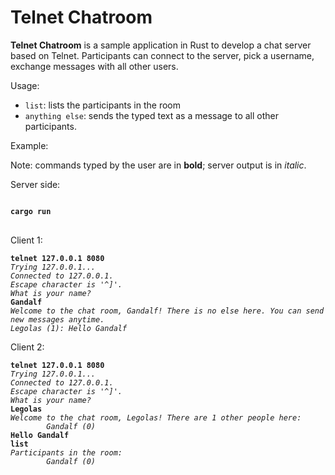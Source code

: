 # Telnet Chatroom

**Telnet Chatroom** is a sample application in Rust to develop a chat server based on Telnet. Participants can connect to the server, pick a username, exchange messages with all other users.

Usage:

- `list`: lists the participants in the room
- `anything else`: sends the typed text as a message to all other participants.

Example:

Note: commands typed by the user are in **bold**; server output is in _italic_.

Server side:

<pre>
<code>
<b>cargo run</b>
</code>
</pre>

Client 1:

<pre>
<code><b>telnet 127.0.0.1 8080</b>
<i>Trying 127.0.0.1...
Connected to 127.0.0.1.
Escape character is '^]'.
What is your name?</i>
<b>Gandalf</b>
<i>Welcome to the chat room, Gandalf! There is no else here. You can send new messages anytime.
Legolas (1): Hello Gandalf</i></code>
</pre>

Client 2:

<pre>
<code><b>telnet 127.0.0.1 8080</b>
<i>Trying 127.0.0.1...
Connected to 127.0.0.1.
Escape character is '^]'.
What is your name?</i>
<b>Legolas</b>
<i>Welcome to the chat room, Legolas! There are 1 other people here:
        Gandalf (0)</i>
<b>Hello Gandalf
list</b>
<i>Participants in the room:
        Gandalf (0)</i></code>
</pre>
